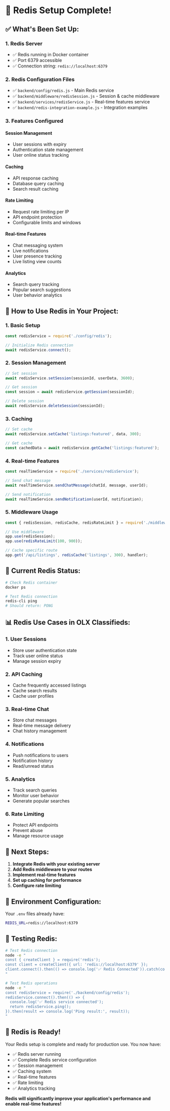 # 🔄 Redis Setup Complete!

## ✅ **What's Been Set Up:**

### **1. Redis Server**
- ✅ Redis running in Docker container
- ✅ Port 6379 accessible
- ✅ Connection string: `redis://localhost:6379`

### **2. Redis Configuration Files**
- ✅ `backend/config/redis.js` - Main Redis service
- ✅ `backend/middleware/redisSession.js` - Session & cache middleware
- ✅ `backend/services/redisService.js` - Real-time features service
- ✅ `backend/redis-integration-example.js` - Integration examples

### **3. Features Configured**

#### **Session Management**
- User sessions with expiry
- Authentication state management
- User online status tracking

#### **Caching**
- API response caching
- Database query caching
- Search result caching

#### **Rate Limiting**
- Request rate limiting per IP
- API endpoint protection
- Configurable limits and windows

#### **Real-time Features**
- Chat messaging system
- Live notifications
- User presence tracking
- Live listing view counts

#### **Analytics**
- Search query tracking
- Popular search suggestions
- User behavior analytics

## 🚀 **How to Use Redis in Your Project:**

### **1. Basic Setup**
```javascript
const redisService = require('./config/redis');

// Initialize Redis connection
await redisService.connect();
```

### **2. Session Management**
```javascript
// Set session
await redisService.setSession(sessionId, userData, 3600);

// Get session
const session = await redisService.getSession(sessionId);

// Delete session
await redisService.deleteSession(sessionId);
```

### **3. Caching**
```javascript
// Set cache
await redisService.setCache('listings:featured', data, 300);

// Get cache
const cachedData = await redisService.getCache('listings:featured');
```

### **4. Real-time Features**
```javascript
const realTimeService = require('./services/redisService');

// Send chat message
await realTimeService.sendChatMessage(chatId, message, userId);

// Send notification
await realTimeService.sendNotification(userId, notification);
```

### **5. Middleware Usage**
```javascript
const { redisSession, redisCache, redisRateLimit } = require('./middleware/redisSession');

// Use middleware
app.use(redisSession);
app.use(redisRateLimit(100, 900));

// Cache specific route
app.get('/api/listings', redisCache('listings', 300), handler);
```

## 🔧 **Current Redis Status:**

```bash
# Check Redis container
docker ps

# Test Redis connection
redis-cli ping
# Should return: PONG
```

## 📊 **Redis Use Cases in OLX Classifieds:**

### **1. User Sessions**
- Store user authentication state
- Track user online status
- Manage session expiry

### **2. API Caching**
- Cache frequently accessed listings
- Cache search results
- Cache user profiles

### **3. Real-time Chat**
- Store chat messages
- Real-time message delivery
- Chat history management

### **4. Notifications**
- Push notifications to users
- Notification history
- Read/unread status

### **5. Analytics**
- Track search queries
- Monitor user behavior
- Generate popular searches

### **6. Rate Limiting**
- Protect API endpoints
- Prevent abuse
- Manage resource usage

## 🎯 **Next Steps:**

1. **Integrate Redis with your existing server**
2. **Add Redis middleware to your routes**
3. **Implement real-time features**
4. **Set up caching for performance**
5. **Configure rate limiting**

## 📝 **Environment Configuration:**

Your `.env` files already have:
```bash
REDIS_URL=redis://localhost:6379
```

## 🧪 **Testing Redis:**

```bash
# Test Redis connection
node -e "
const { createClient } = require('redis');
const client = createClient({ url: 'redis://localhost:6379' });
client.connect().then(() => console.log('✅ Redis Connected')).catch(console.error);
"

# Test Redis operations
node -e "
const redisService = require('./backend/config/redis');
redisService.connect().then(() => {
  console.log('✅ Redis service connected');
  return redisService.ping();
}).then(result => console.log('Ping result:', result));
"
```

## 🎉 **Redis is Ready!**

Your Redis setup is complete and ready for production use. You now have:
- ✅ Redis server running
- ✅ Complete Redis service configuration
- ✅ Session management
- ✅ Caching system
- ✅ Real-time features
- ✅ Rate limiting
- ✅ Analytics tracking

**Redis will significantly improve your application's performance and enable real-time features!**






